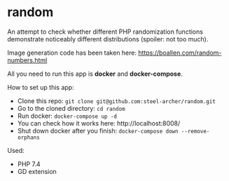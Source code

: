 # random
An attempt to check whether different PHP randomization functions demonstrate noticeably different distributions (spoiler: not too much).

Image generation code has been taken here: https://boallen.com/random-numbers.html

All you need to run this app is **docker** and **docker-compose**.

How to set up this app:
* Clone this repo: `git clone git@github.com:steel-archer/random.git`
* Go to the cloned directory: `cd random`
* Run docker: `docker-compose up -d`
* You can check how it works here: http://localhost:8008/
* Shut down docker after you finish: `docker-compose down --remove-orphans`

Used:
* PHP 7.4
* GD extension